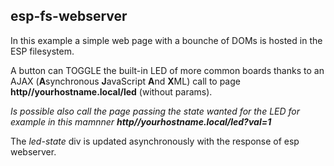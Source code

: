 ## esp-fs-webserver
In this example a simple web page with a bounche of DOMs is hosted in the ESP filesystem.

A button can TOGGLE the built-in LED of more common boards thanks to an AJAX (**A**synchronous **J**avaScript **A**nd **X**ML) call to page **http//yourhostname.local/led** (without params).

_Is possible also call the page passing the state wanted for the LED for example in this mamnner **http//yourhostname.local/led?val=1**_

The _led-state_ div is updated asynchronously with the response of esp webserver.
